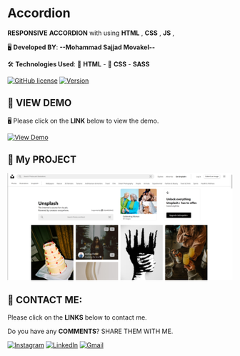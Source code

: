 # Accordion

**RESPONSIVE** **ACCORDION** with using **HTML** , **CSS** , **JS** ,



🖥️ **Developed BY**: ****--Mohammad Sajjad Movakel--****

🛠️ **Technologies Used**: 📄 **HTML** - 🎨 **CSS** - **SASS**


[![GitHub license](https://img.shields.io/badge/License-MIT-blue.svg)](https://opensource.org/licenses/MIT)
[![Version](https://img.shields.io/badge/Version-1.0.0-brightgreen)]()

## 👀 VIEW DEMO
🖥️ Please click on the **LINK** below to view the demo.


[![View Demo](https://img.shields.io/badge/View-Demo-blue?style=for-the-badge&logo=css)](https://S-Movakel.github.io/Image-Gallery-Unsplash)


## 🚀 My PROJECT

![Preview](https://github.com/S-Movakel/Image-Gallery-Unsplash/blob/main/Preview-Full.png)

## 📧 CONTACT ME:
Please click on the **LINKS** below to contact me.

Do you have any **COMMENTS**? SHARE THEM WITH ME.

[![**Instagram**](https://img.shields.io/badge/Instagram-E4405F?style=for-the-badge&logo=instagram&logoColor=white)](https://instagram.com/Movakelize.Dev)
[![**LinkedIn**](https://img.shields.io/badge/LinkedIn-0077B5?style=for-the-badge&logo=linkedin&logoColor=white)](https://linkedin.com/in/sajjadmovakel)
[![**Gmail**](https://img.shields.io/badge/Gmail-D14836?style=for-the-badge&logo=gmail&logoColor=white)](mailto:S.Movakel@gmail.com)
